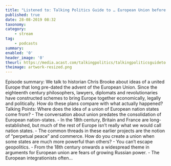 ```yaml
---
title: "Listened to: Talking Politics Guide to … European Union before the EU"
published: true
date: 28-08-2019 08:32
taxonomy:
category:
	- stream
tag:
	- podcasts
summary:
enabled: '0'
header_image: '0'
theurl: https://media.acast.com/talkingpolitics/talkingpoliticsguideto...europeanunionbeforetheeu/media.mp3
theimage: artwork-resized.png
--- 
```

Episode summary: We talk to historian Chris Brooke about ideas of a united Europe that long pre-dated the advent of the European Union. Since the eighteenth century philosophers, lawyers, diplomats and revolutionaries have constructed schemes to bring Europe together economically, legally and politically. How do these plans compare with what actually happened? Talking Points: Where does the idea of a union of European nation states come from? - The conversation about union predates the consolidation of European nation-states. - In the 18th century, Britain and France are long-established, but much of the rest of Europe isn’t really what we would call nation states. - The common threads in these earlier projects are the notion of “perpetual peace” and commerce. How do you create a union when some states are much more powerful than others? - You can’t escape geopolitics. - From the 18th century onwards a widespread theme in arguments for European union are fears of growing Russian power. - The European integrationists often…
